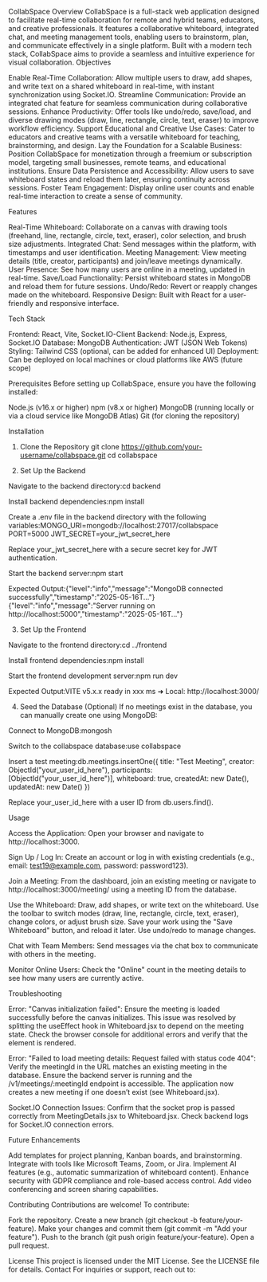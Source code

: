 CollabSpace
Overview
CollabSpace is a full-stack web application designed to facilitate real-time collaboration for remote and hybrid teams, educators, and creative professionals. It features a collaborative whiteboard, integrated chat, and meeting management tools, enabling users to brainstorm, plan, and communicate effectively in a single platform. Built with a modern tech stack, CollabSpace aims to provide a seamless and intuitive experience for visual collaboration.
Objectives

Enable Real-Time Collaboration: Allow multiple users to draw, add shapes, and write text on a shared whiteboard in real-time, with instant synchronization using Socket.IO.
Streamline Communication: Provide an integrated chat feature for seamless communication during collaborative sessions.
Enhance Productivity: Offer tools like undo/redo, save/load, and diverse drawing modes (draw, line, rectangle, circle, text, eraser) to improve workflow efficiency.
Support Educational and Creative Use Cases: Cater to educators and creative teams with a versatile whiteboard for teaching, brainstorming, and design.
Lay the Foundation for a Scalable Business: Position CollabSpace for monetization through a freemium or subscription model, targeting small businesses, remote teams, and educational institutions.
Ensure Data Persistence and Accessibility: Allow users to save whiteboard states and reload them later, ensuring continuity across sessions.
Foster Team Engagement: Display online user counts and enable real-time interaction to create a sense of community.

Features

Real-Time Whiteboard: Collaborate on a canvas with drawing tools (freehand, line, rectangle, circle, text, eraser), color selection, and brush size adjustments.
Integrated Chat: Send messages within the platform, with timestamps and user identification.
Meeting Management: View meeting details (title, creator, participants) and join/leave meetings dynamically.
User Presence: See how many users are online in a meeting, updated in real-time.
Save/Load Functionality: Persist whiteboard states in MongoDB and reload them for future sessions.
Undo/Redo: Revert or reapply changes made on the whiteboard.
Responsive Design: Built with React for a user-friendly and responsive interface.

Tech Stack

Frontend: React, Vite, Socket.IO-Client
Backend: Node.js, Express, Socket.IO
Database: MongoDB
Authentication: JWT (JSON Web Tokens)
Styling: Tailwind CSS (optional, can be added for enhanced UI)
Deployment: Can be deployed on local machines or cloud platforms like AWS (future scope)

Prerequisites
Before setting up CollabSpace, ensure you have the following installed:

Node.js (v16.x or higher)
npm (v8.x or higher)
MongoDB (running locally or via a cloud service like MongoDB Atlas)
Git (for cloning the repository)

Installation
1. Clone the Repository
git clone https://github.com/your-username/collabspace.git
cd collabspace

2. Set Up the Backend

Navigate to the backend directory:cd backend


Install backend dependencies:npm install


Create a .env file in the backend directory with the following variables:MONGO_URI=mongodb://localhost:27017/collabspace
PORT=5000
JWT_SECRET=your_jwt_secret_here


Replace your_jwt_secret_here with a secure secret key for JWT authentication.


Start the backend server:npm start


Expected Output:{"level":"info","message":"MongoDB connected successfully","timestamp":"2025-05-16T..."}
{"level":"info","message":"Server running on http://localhost:5000","timestamp":"2025-05-16T..."}





3. Set Up the Frontend

Navigate to the frontend directory:cd ../frontend


Install frontend dependencies:npm install


Start the frontend development server:npm run dev


Expected Output:VITE v5.x.x  ready in xxx ms
➜  Local:   http://localhost:3000/





4. Seed the Database (Optional)
If no meetings exist in the database, you can manually create one using MongoDB:

Connect to MongoDB:mongosh


Switch to the collabspace database:use collabspace


Insert a test meeting:db.meetings.insertOne({
  title: "Test Meeting",
  creator: ObjectId("your_user_id_here"),
  participants: [ObjectId("your_user_id_here")],
  whiteboard: true,
  createdAt: new Date(),
  updatedAt: new Date()
})


Replace your_user_id_here with a user ID from db.users.find().



Usage

Access the Application:
Open your browser and navigate to http://localhost:3000.


Sign Up / Log In:
Create an account or log in with existing credentials (e.g., email: test19@example.com, password: password123).


Join a Meeting:
From the dashboard, join an existing meeting or navigate to http://localhost:3000/meeting/<meetingId> using a meeting ID from the database.


Use the Whiteboard:
Draw, add shapes, or write text on the whiteboard.
Use the toolbar to switch modes (draw, line, rectangle, circle, text, eraser), change colors, or adjust brush size.
Save your work using the "Save Whiteboard" button, and reload it later.
Use undo/redo to manage changes.


Chat with Team Members:
Send messages via the chat box to communicate with others in the meeting.


Monitor Online Users:
Check the "Online" count in the meeting details to see how many users are currently active.



Troubleshooting

Error: "Canvas initialization failed":
Ensure the meeting is loaded successfully before the canvas initializes. This issue was resolved by splitting the useEffect hook in Whiteboard.jsx to depend on the meeting state.
Check the browser console for additional errors and verify that the <canvas> element is rendered.


Error: "Failed to load meeting details: Request failed with status code 404":
Verify the meetingId in the URL matches an existing meeting in the database.
Ensure the backend server is running and the /v1/meetings/:meetingId endpoint is accessible.
The application now creates a new meeting if one doesn’t exist (see Whiteboard.jsx).


Socket.IO Connection Issues:
Confirm that the socket prop is passed correctly from MeetingDetails.jsx to Whiteboard.jsx.
Check backend logs for Socket.IO connection errors.



Future Enhancements

Add templates for project planning, Kanban boards, and brainstorming.
Integrate with tools like Microsoft Teams, Zoom, or Jira.
Implement AI features (e.g., automatic summarization of whiteboard content).
Enhance security with GDPR compliance and role-based access control.
Add video conferencing and screen sharing capabilities.

Contributing
Contributions are welcome! To contribute:

Fork the repository.
Create a new branch (git checkout -b feature/your-feature).
Make your changes and commit them (git commit -m "Add your feature").
Push to the branch (git push origin feature/your-feature).
Open a pull request.

License
This project is licensed under the MIT License. See the LICENSE file for details.
Contact
For inquiries or support, reach out to:

